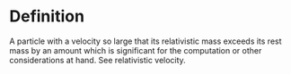 # Definition

A particle with a velocity so large that its relativistic mass exceeds
its rest mass by an amount which is significant for the computation or
other considerations at hand. See relativistic velocity.
